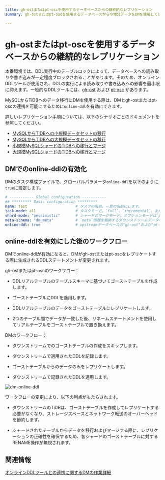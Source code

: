 ```yaml
---
title: gh-ostまたはpt-oscを使用するデータベースからの継続的なレプリケーション
summary: gh-ostまたはpt-oscを使用するデータベースからの増分データをDMを使用してレプリケーションする方法を学ぶ

---
```


# gh-ostまたはpt-oscを使用するデータベースからの継続的なレプリケーション

本番環境では、DDL実行中のテーブルロックによって、データベースへの読み取りや書き込みが一定程度ブロックされることがあります。そのため、オンラインDDLツールが使用され、DDLの実行による読み取りや書き込みへの影響を最小限に抑えます。一般的なDDLツールには、[gh-ost](https://github.com/github/gh-ost) および [pt-osc](https://www.percona.com/doc/percona-toolkit/3.0/pt-online-schema-change.html) があります。

MySQLからTiDBへのデータ移行にDMを使用する際は、DMとgh-ostまたはpt-oscの連携を可能にするために`online-ddl`を有効にできます。

詳しいレプリケーション手順については、以下のシナリオごとのドキュメントを参照してください。

- [MySQLからTiDBへの小規模データセットの移行](/migrate-small-mysql-to-tidb.md)
- [MySQLからTiDBへの大規模データセットの移行](/migrate-large-mysql-to-tidb.md)
- [小規模MySQLシャードのTiDBへの移行とマージ](/migrate-small-mysql-shards-to-tidb.md)
- [大規模MySQLシャードのTiDBへの移行とマージ](/migrate-large-mysql-shards-to-tidb.md)

## DMでのonline-ddlの有効化

DMのタスク構成ファイルで、グローバルパラメータ`online-ddl`を以下のように`true`に設定します。

```yaml
# ----------- Global configuration -----------
## ********* Basic configuration *********
name: test                      # タスクの名前。一意の名前にします。
task-mode: all                  # タスクモード。`full`、`incremental`、または`all`に設定できます。
shard-mode: "pessimistic"       # シャードのマージモード。オプションモードは`pessimistic`と`optimistic`です。`pessimistic`モードがデフォルトで使用されます。`optimistic`モードの原則と制限を理解した後、`optimistic`モードに設定できます。
meta-schema: "dm_meta"          # `meta`情報を格納するダウンストリームデータベース。
online-ddl: true                # upstreamデータベースの"gh-ost"および"pt-osc"の自動処理をサポートするため、DMでonline-ddlサポートを有効にします。
```

## online-ddlを有効にした後のワークフロー

DMでonline-ddlが有効になると、DMがgh-ostまたはpt-oscをレプリケートする際に生成されるDDLステートメントが変更されます。

gh-ostまたはpt-oscのワークフロー：

- DDLリアルテーブルのテーブルスキーマに基づいてゴーストテーブルを作成します。

- ゴーストテーブルにDDLを適用します。

- DDLリアルテーブルのデータをゴーストテーブルにレプリケートします。

- 2つのテーブル間でデータが一致した後、リネームステートメントを使用してリアルテーブルをゴーストテーブルで置き換えます。

DMのワークフロー：

- ダウンストリームでのゴーストテーブルの作成をスキップします。

- ダウンストリームで適用されたDDLを記録します。

- ゴーストテーブルからのデータのみをレプリケートします。

- ダウンストリームで記録されたDDLを適用します。

![dm-online-ddl](/media/dm/dm-online-ddl.png)

ワークフローの変更により、以下の利点がもたらされます。

- ダウンストリームのTiDBは、ゴーストテーブルを作成してレプリケートする必要がなくなり、ストレージスペースとネットワーク転送のオーバーヘッドを節約します。

- シャードされたテーブルからデータを移行およびマージする際に、レプリケーションの正確性を確保するため、各シャードのゴーストテーブルに対するRENAME操作が無視されます。

## 関連情報

[オンラインDDLツールとの連携に関するDMの作業詳細](/dm/feature-online-ddl.md#working-details-for-dm-with-online-ddl-tools)

